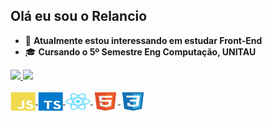 ## Olá eu sou o Relancio
- 👀 **Atualmente estou interessando em estudar Front-End**
- 🎓 **Cursando o 5º Semestre Eng Computação, UNITAU**

 <div>
  <a href="https://github.com/RelancioBorgesDev">
  <img height="180em" src="https://github-readme-stats.vercel.app/api?username=RelancioBorgesDev&show_icons=true&theme=dark&include_all_commits=true&count_private=true"/>
  <img height="180em" src="https://github-readme-stats.vercel.app/api/top-langs/?username=RelancioBorgesDev&layout=compact&langs_count=7&theme=dark "/>
</div>

  <div style="display: inline_block"><br>
  <img align="center" alt="Js" height="30" width="40" src="https://raw.githubusercontent.com/devicons/devicon/master/icons/javascript/javascript-plain.svg">
  <img align="center" alt="Ts" height="30" width="40" src="https://raw.githubusercontent.com/devicons/devicon/master/icons/typescript/typescript-plain.svg">
  <img align="center" alt="React" height="30" width="40" src="https://raw.githubusercontent.com/devicons/devicon/master/icons/react/react-original.svg">
  <img align="center" alt="HTML" height="30" width="40" src="https://raw.githubusercontent.com/devicons/devicon/master/icons/html5/html5-original.svg">
  <img align="center" alt="CSS" height="30" width="40" src="https://raw.githubusercontent.com/devicons/devicon/master/icons/css3/css3-original.svg">
</div>
